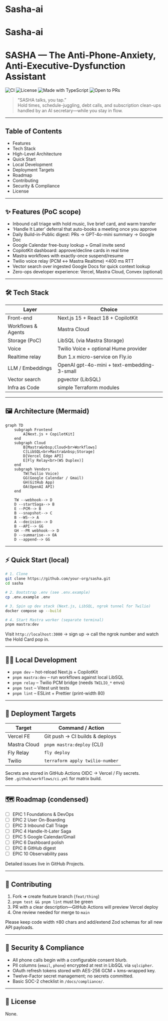 # Sasha-ai
# Sasha-ai
# SASHA — The Anti-Phone-Anxiety, Anti-Executive-Dysfunction Assistant  
![CI](https://img.shields.io/github/actions/workflow/status/your-org/sasha/ci.yml)
![License](https://img.shields.io/github/license/your-org/sasha)
![Made with TypeScript](https://img.shields.io/badge/TS-5.x-blue)
![Open to PRs](https://img.shields.io/badge/contributions-welcome-brightgreen)

> “SASHA talks, you tap.”  
> Hold times, schedule-juggling, debt calls, and subscription clean-ups  
> handled by an AI secretary—while you stay in flow.

---

## Table of Contents
- Features
- Tech Stack
- High-Level Architecture
- Quick Start
- Local Development
- Deployment Targets
- Roadmap
- Contributing
- Security & Compliance
- License

---

## ✨ Features (PoC scope)

- Inbound call triage with hold music, live brief card, and warm transfer
- ‘Handle It Later’ deferral that auto-books a meeting once you approve
- Daily Build-in-Public digest: PRs → GPT-4o-mini summary → Google Doc
- Google Calendar free-busy lookup + Gmail invite send
- CopilotKit dashboard: approve/decline cards in real time
- Mastra workflows with exactly-once suspend/resume
- Twilio voice relay (PCM ↔ Mastra Realtime) <400 ms RTT
- Vector search over ingested Google Docs for quick context lookup
- Zero-ops developer experience: Vercel, Mastra Cloud, Convex (optional)

---

## 🛠 Tech Stack

| Layer                 | Choice                                  |
|-----------------------|-----------------------------------------|
| Front-end            | Next.js 15 + React 18 + CopilotKit      |
| Workflows & Agents   | Mastra Cloud                            |
| Storage (PoC)        | LibSQL (via Mastra Storage)             |
| Voice                | Twilio Voice + optional Hume provider   |
| Realtime relay       | Bun 1.x micro-service on Fly.io         |
| LLM / Embeddings     | OpenAI gpt-4o-mini + text-embedding-3-small |
| Vector search        | pgvector (LibSQL)                       |
| Infra as Code        | simple Terraform modules                |

---

## 🖼 Architecture (Mermaid)

```mermaid
graph TD
    subgraph Frontend
        A[Next.js + CopilotKit]
    end
    subgraph Cloud
        B[Mastra&nbsp;Cloud<br>Workflows]
        C[LibSQL<br>Mastra&nbsp;Storage]
        D[Vercel Edge API]
        E[Fly Relay<br>(WS Duplex)]
    end
    subgraph Vendors
        TW(Twilio Voice)
        GG(Google Calendar / Gmail)
        GH(GitHub App)
        OA(OpenAI API)
    end

    TW --webhook--> D
    D --startSaga--> B
    E --PCM--> B
    B --snapshot--> C
    B --WS--> A
    A --decision--> D
    B --API--> GG
    GH --PR webhook--> D
    D --summarise--> OA
    D --append--> GG
```

---

## ⚡ Quick Start (local)

```bash
# 1. Clone
git clone https://github.com/your-org/sasha.git
cd sasha

# 2. Bootstrap .env (see .env.example)
cp .env.example .env

# 3. Spin up dev stack (Next.js, LibSQL, ngrok tunnel for Twilio)
docker compose up --build

# 4. Start Mastra worker (separate terminal)
pnpm mastra:dev
```

Visit `http://localhost:3000` → sign up → call the ngrok number and watch
the Hold Card pop in.

---

## 🧑‍💻 Local Development

- `pnpm dev` – hot-reload Next.js + CopilotKit
- `pnpm mastra:dev` – run workflows against local LibSQL
- `pnpm relay` – Twilio PCM bridge (needs `TWILIO_*` envs)
- `pnpm test` – Vitest unit tests
- `pnpm lint` – ESLint + Prettier (print-width 80)

---

## 🚀 Deployment Targets

| Target      | Command / Action                         |
|-------------|------------------------------------------|
| Vercel FE   | Git push → CI builds & deploys           |
| Mastra Cloud| `pnpm mastra:deploy` (CLI)               |
| Fly Relay   | `fly deploy`                             |
| Twilio      | `terraform apply twilio-number`          |

Secrets are stored in GitHub Actions OIDC → Vercel / Fly secrets.  
See `.github/workflows/ci.yml` for matrix build.

---

## 🗺 Roadmap (condensed)

- [ ] EPIC 1 Foundations & DevOps
- [ ] EPIC 2 User On-Boarding
- [ ] EPIC 3 Inbound Call Triage
- [ ] EPIC 4 Handle-It-Later Saga
- [ ] EPIC 5 Google Calendar/Gmail
- [ ] EPIC 6 Dashboard polish
- [ ] EPIC 8 GitHub digest
- [ ] EPIC 10 Observability pass

Detailed issues live in GitHub Projects.

---

## 🤝 Contributing

1. Fork ➜ create feature branch (`feat/thing`)  
2. `pnpm test && pnpm lint` must be green  
3. PR with a clear description—GitHub Actions will preview Vercel deploy  
4. One review needed for merge to `main`

Please keep code width ≤80 chars and add/extend Zod schemas for all new
API payloads.

---

## 🔐 Security & Compliance

- All phone calls begin with a configurable consent blurb.  
- PII columns (`email`, `phone`) encrypted at rest in LibSQL via `sqlcipher`.  
- OAuth refresh tokens stored with AES-256 GCM + kms-wrapped key.  
- Twelve-Factor secret management; no secrets committed.  
- Basic SOC-2 checklist in `/docs/compliance/`.


---

## 📄 License

None. 
